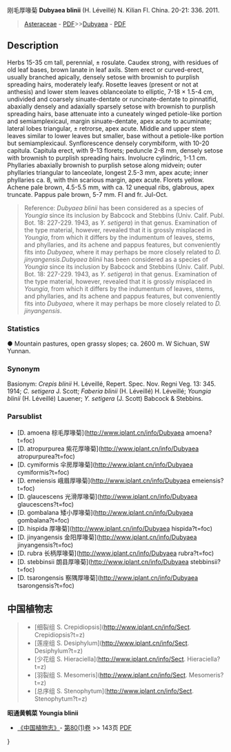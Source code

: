 刚毛厚喙菊 **Dubyaea blinii** (H. Léveillé) N. Kilian Fl. China. 20-21: 336. 2011.

> [Asteraceae](http://www.iplant.cn/info/Asteraceae?t=foc) - [PDF](http://www.iplant.cn/foc/pdf/Asteraceae.pdf)>>[Dubyaea](http://www.iplant.cn/info/Dubyaea?t=foc) - [PDF](http://www.iplant.cn/foc/pdf/Dubyaea.pdf)

## Description

Herbs 15-35 cm tall, perennial, ± rosulate. Caudex strong, with residues of old leaf bases, brown lanate in leaf axils. Stem erect or curved-erect, usually branched apically, densely setose with brownish to purplish spreading hairs, moderately leafy. Rosette leaves (present or not at anthesis) and lower stem leaves oblanceolate to elliptic, 7-18 × 1.5-4 cm, undivided and coarsely sinuate-dentate or runcinate-dentate to pinnatifid, abaxially densely and adaxially sparsely setose with brownish to purplish spreading hairs, base attenuate into a cuneately winged petiole-like portion and semiamplexicaul, margin sinuate-dentate, apex acute to acuminate; lateral lobes triangular, ± retrorse, apex acute. Middle and upper stem leaves similar to lower leaves but smaller, base without a petiole-like portion but semiamplexicaul. Synflorescence densely corymbiform, with 10-20 capitula. Capitula erect, with 9-13 florets; peduncle 2-8 mm, densely setose with brownish to purplish spreading hairs. Involucre cylindric, 1-1.1 cm. Phyllaries abaxially brownish to purplish setose along midvein; outer phyllaries triangular to lanceolate, longest 2.5-3 mm, apex acute; inner phyllaries ca. 8, with thin scarious margin, apex acute. Florets yellow. Achene pale brown, 4.5-5.5 mm, with ca. 12 unequal ribs, glabrous, apex truncate. Pappus pale brown, 5-7 mm. Fl and fr. Jul-Oct.

> Reference: 
>*Dubyaea blinii* has been considered as a species of *Youngia* since its inclusion by Babcock and Stebbins (Univ. Calif. Publ. Bot. 18: 227-229. 1943, as *Y. setigera*) in that genus. Examination of the type material, however, revealed that it is grossly misplaced in *Youngia*, from which it differs by the indumentum of leaves, stems, and phyllaries, and its achene and pappus features, but conveniently fits into *Dubyaea*, where it may perhaps be more closely related to *D. jinyangensis*.*Dubyaea blinii* has been considered as a species of *Youngia* since its inclusion by Babcock and Stebbins (Univ. Calif. Publ. Bot. 18: 227-229. 1943, as *Y. setigera*) in that genus. Examination of the type material, however, revealed that it is grossly misplaced in *Youngia*, from which it differs by the indumentum of leaves, stems, and phyllaries, and its achene and pappus features, but conveniently fits into *Dubyaea*, where it may perhaps be more closely related to *D. jinyangensis*.

### Statistics
● Mountain pastures, open grassy slopes; ca. 2600 m. W Sichuan, SW Yunnan.

### Synonym
Basionym: *Crepis blinii* H. Léveillé, Repert. Spec. Nov. Regni Veg. 13: 345. 1914; *C. setigera* J. Scott; *Faberia blinii* (H. Léveillé) H. Léveillé; *Youngia blinii* (H. Léveillé) Lauener; *Y. setigera* (J. Scott) Babcock & Stebbins.

### Parsublist

* [D.  amoena  棕毛厚喙菊](http://www.iplant.cn/info/Dubyaea amoena?t=foc)
* [D.  atropurpurea  紫花厚喙菊](http://www.iplant.cn/info/Dubyaea atropurpurea?t=foc)
* [D.  cymiformis  伞房厚喙菊](http://www.iplant.cn/info/Dubyaea cymiformis?t=foc)
* [D.  emeiensis  峨眉厚喙菊](http://www.iplant.cn/info/Dubyaea emeiensis?t=foc)
* [D.  glaucescens  光滑厚喙菊](http://www.iplant.cn/info/Dubyaea glaucescens?t=foc)
* [D.  gombalana  矮小厚喙菊](http://www.iplant.cn/info/Dubyaea gombalana?t=foc)
* [D.  hispida  厚喙菊](http://www.iplant.cn/info/Dubyaea hispida?t=foc)
* [D.  jinyangensis  金阳厚喙菊](http://www.iplant.cn/info/Dubyaea jinyangensis?t=foc)
* [D.  rubra  长柄厚喙菊](http://www.iplant.cn/info/Dubyaea rubra?t=foc)
* [D.  stebbinsii  朗县厚喙菊](http://www.iplant.cn/info/Dubyaea stebbinsii?t=foc)
* [D.  tsarongensis  察隅厚喙菊](http://www.iplant.cn/info/Dubyaea tsarongensis?t=foc)

## 中国植物志

> * [细裂组  S.  Crepidiopsis](http://www.iplant.cn/info/Sect. Crepidiopsis?t=z)
> * [莲座组  S.  Desiphylum](http://www.iplant.cn/info/Sect. Desiphylum?t=z)
> * [少花组  S.  Hieraciella](http://www.iplant.cn/info/Sect. Hieraciella?t=z)
> * [羽裂组  S.  Mesomeris](http://www.iplant.cn/info/Sect. Mesomeris?t=z)
> * [总序组  S.  Stenophytum](http://www.iplant.cn/info/Sect. Stenophytum?t=z)

**昭通黄鹌菜 Youngia blinii**

* [《中国植物志》](http://www.iplant.cn/frps)- [第80(1)卷](http://www.iplant.cn/frps/vol/80(1)) >> 143页 [PDF](http://www.iplant.cn/frps/pdf/80(1)/143.pdf)

}